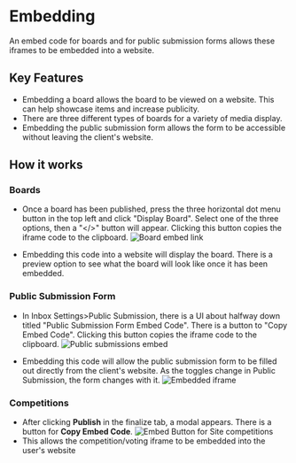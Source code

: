 # Embedding 

An embed code for boards and for public submission forms allows these iframes to be embedded into a website.


## Key Features
- Embedding a board allows the board to be viewed on a website.  This can help showcase items and increase publicity.
- There are three different types of boards for a variety of media display.
- Embedding the public submission form allows the form to be accessible without leaving the client's website.


## How it works 


### Boards
- Once a board has been published, press the three horizontal dot menu button in the top left and click "Display Board". Select one of the three options, then a "</>" button will appear. Clicking this button copies the iframe code to the clipboard.
  ![Board embed link](https://github.com/user-attachments/assets/1341af92-2341-40a9-b755-cfdc20d4bfa7)

- Embedding this code into a website will display the board.  There is a preview option to see what the board will look like once it has been embedded.


### Public Submission Form
- In Inbox Settings>Public Submission, there is a UI about halfway down titled "Public Submission Form Embed Code".  There is a button to "Copy Embed Code".  Clicking this button copies the iframe code to the clipboard.
  ![Public submissions embed](https://github.com/user-attachments/assets/f99c7c5e-ef0c-4b94-9e88-ef02a92ae27c)

- Embedding this code will allow the public submission form to be filled out directly from the client's website.  As the toggles change in Public Submission, the form changes with it.
  ![Embedded iframe](https://github.com/user-attachments/assets/3d56882c-1e3c-4b89-ac15-b185f9c3a99d)


### Competitions
- After clicking **Publish** in the finalize tab, a modal appears.  There is a button for **Copy Embed Code**. 
  ![Embed Button for Site competitions](https://github.com/user-attachments/assets/da9e5713-1222-4528-95f2-2699a2b1101b)
- This allows the competition/voting iframe to be embedded into the user's website


